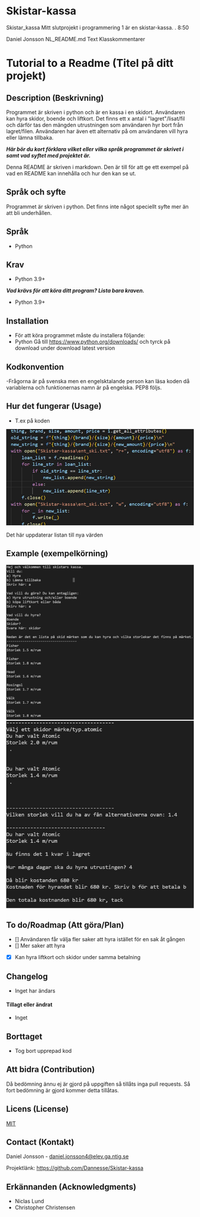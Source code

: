 # Skistar-kassa
Skistar_kassa
Mitt slutprojekt i programmering 1 är en skistar-kassa. 
.
8:50

Daniel Jonsson
NL_README.md
Text
Klasskommentarer

# Tutorial to a Readme (Titel på ditt projekt)

## Description (Beskrivning)
Programmet är skriven i python och är en kassa i en skidort. Användaren kan hyra skidor, boende och liftkort. Det finns ett x antal i "lagret"/lisat/fil och därför tas den mängden utrustningen som användaren hyr bort från lagret/filen. Användaren har även ett alternativ på om användaren vill hyra eller lämna tillbaka.

***Här bör du kort förklara vilket eller vilka språk programmet är skrivet i samt vad syftet med projektet är.***

Denna README är skriven i markdown. Den är till för att ge ett exempel på vad en README kan innehålla och hur den kan se ut.

## Språk och syfte
Programmet är skriven i python. Det finns inte något speciellt syfte mer än att bli underhållen.  

## Språk
- Python

## Krav
- Python 3.9+


***Vad krävs för att köra ditt program? Lista bara kraven.***

- Python 3.9+

## Installation
- För att köra programmet måste du installera följande:
- Python 
    Gå till https://www.python.org/downloads/ och tyrck på download under download latest version


## Kodkonvention
-Frågorna är på svenska men en engelsktalande person kan läsa koden då variablerna och funktionernas namn är på engelska. PEP8 följs.


## Hur det fungerar (Usage)
- T.ex på koden  
<img src ="./IMG/Exempel_kod.jpg">   

    
Det här uppdaterar listan till nya värden


## Example (exempelkörning)

<img src ="./IMG/img 1.jpg">
<img src ="./IMG/img 2.jpg">



## To do/Roadmap (Att göra/Plan)
- [] Användaren får välja fler saker att hyra istället för en sak åt gången
- [] Mer saker att hyra
- [x] Kan hyra liftkort och skidor under samma betalning

## Changelog
- Inget har ändars 

#### Tillagt eller ändrat
- Inget

## Borttaget

- Tog bort upprepad kod

## Att bidra (Contribution)


Då bedömning ännu ej är gjord på uppgiften så tillåts inga pull requests. Så fort bedömning är gjord kommer detta tillåtas.  



## Licens (License)

[MIT](https://choosealicense.com/licenses/mit/)

## Contact (Kontakt)
Daniel Jonsson - daniel.jonsson4@elev.ga.ntig.se

Projektlänk: https://github.com/Dannesse/Skistar-kassa

## Erkännanden (Acknowledgments)
- Niclas Lund
- Christopher Christensen